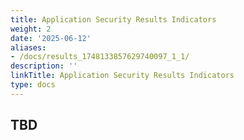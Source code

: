 ```yaml
---
title: Application Security Results Indicators
weight: 2
date: '2025-06-12'
aliases:
- /docs/results_1748133857629740097_1_1/
description: ''
linkTitle: Application Security Results Indicators
type: docs
---
```


## TBD
